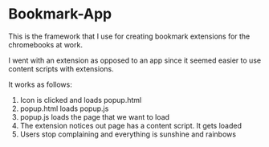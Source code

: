 Bookmark-App
============
This is the framework that I use for creating bookmark extensions for the chromebooks at work.

I went with an extension as opposed to an app since it seemed easier to use content scripts with extensions.

It works as follows:

1) Icon is clicked and loads popup.html
2) popup.html loads popup.js
3) popup.js loads the page that we want to load
4) The extension notices out page has a content script. It gets loaded
5) Users stop complaining and everything is sunshine and rainbows
